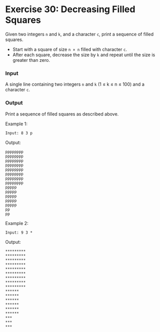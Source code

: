 # Exercise 30: Decreasing Filled Squares

Given two integers `n` and `k`, and a character `c`, print a sequence of filled squares.  
- Start with a square of size `n × n` filled with character `c`.  
- After each square, decrease the size by `k` and repeat until the size is greater than zero.

### Input
A single line containing two integers `n` and `k` (1 ≤ k ≤ n ≤ 100) and a character `c`.

### Output
Print a sequence of filled squares as described above.

Example 1:
```
Input: 8 3 p
```
Output:
```
pppppppp
pppppppp
pppppppp
pppppppp
pppppppp
pppppppp
pppppppp
pppppppp
ppppp
ppppp
ppppp
ppppp
ppppp
pp
pp
```

Example 2:
```
Input: 9 3 *
```
Output:
```
*********
*********
*********
*********
*********
*********
*********
*********
*********
******
******
******
******
******
******
***
***
***
```
